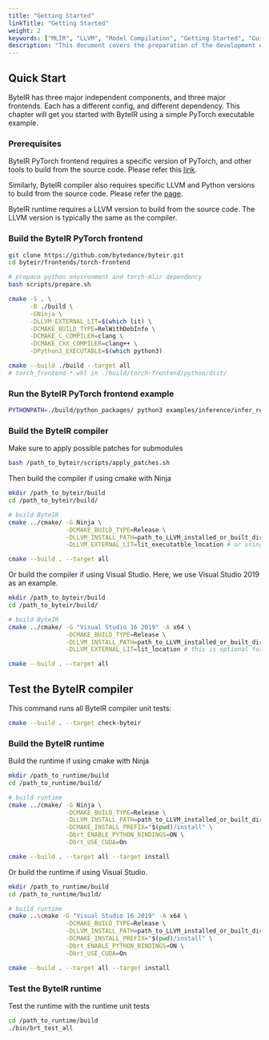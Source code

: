 ```yaml
---
title: "Getting Started"
linkTitle: "Getting Started"
weight: 2
keywords: ["MLIR", "LLVM", "Model Compilation", "Getting Started", "Guidelines"]
description: "This document covers the preparation of the development environment, quick start and basic tutorials of ByteIR."
---
```

## Quick Start

ByteIR has three major independent components, and three major frontends. 
Each has a different config, and different dependency. 
This chapter will get you started with ByteIR using a simple PyTorch executable example.

### Prerequisites
ByteIR PyTorch frontend requires a specific version of PyTorch, and other tools to build from the source code. 
Please refer this [link](https://github.com/bytedance/byteir/blob/main/frontends/torch-frontend/requirements.txt).

Similarly, ByteIR compiler also requires specific LLVM and Python versions to build from the source code.
Please refer the [page](https://github.com/bytedance/byteir/tree/main/compiler). 

ByteIR runtime requires a LLVM version to build from the source code. The LLVM version is typically the same as the compiler. 

### Build the ByteIR PyTorch frontend

```bash
git clone https://github.com/bytedance/byteir.git
cd byteir/frontends/torch-frontend

# prepare python environment and torch-mlir dependency
bash scripts/prepare.sh

cmake -S . \
      -B ./build \
      -GNinja \
      -DLLVM_EXTERNAL_LIT=$(which lit) \
      -DCMAKE_BUILD_TYPE=RelWithDebInfo \
      -DCMAKE_C_COMPILER=clang \
      -DCMAKE_CXX_COMPILER=clang++ \
      -DPython3_EXECUTABLE=$(which python3)

cmake --build ./build --target all
# torch_frontend-*.whl in ./build/torch-frontend/python/dist/
```

### Run the ByteIR PyTorch frontend example
```bash
PYTHONPATH=./build/python_packages/ python3 examples/inference/infer_resnet.py
```

### Build the ByteIR compiler 

Make sure to apply possible patches for submodules
```bash
bash /path_to_byteir/scripts/apply_patches.sh
```

Then build the compiler if using cmake with Ninja
```bash
mkdir /path_to_byteir/build
cd /path_to_byteir/build/

# build ByteIR
cmake ../cmake/ -G Ninja \
                -DCMAKE_BUILD_TYPE=Release \
                -DLLVM_INSTALL_PATH=path_to_LLVM_installed_or_built_directory \
                -DLLVM_EXTERNAL_LIT=lit_executatble_location # or using $(which lit), this is optional for external lit 

cmake --build . --target all
```

Or build the compiler if using Visual Studio.
Here, we use Visual Studio 2019 as an example.

```bash
mkdir /path_to_byteir/build
cd /path_to_byteir/build/

# build ByteIR
cmake ../cmake/ -G "Visual Studio 16 2019" -A x64 \
                -DCMAKE_BUILD_TYPE=Release \
                -DLLVM_INSTALL_PATH=path_to_LLVM_installed_or_built_directory \
                -DLLVM_EXTERNAL_LIT=lit_location # this is optional for external lit 

cmake --build . --target all
```

## Test the ByteIR compiler  
This command runs all ByteIR compiler unit tests:
```bash
cmake --build . --target check-byteir
```

### Build the ByteIR runtime 

Build the runtime if using cmake with Ninja
```bash
mkdir /path_to_runtime/build
cd /path_to_runtime/build/

# build runtime
cmake ../cmake/ -G Ninja \
                -DCMAKE_BUILD_TYPE=Release \
                -DLLVM_INSTALL_PATH=path_to_LLVM_installed_or_built_directory \
                -DCMAKE_INSTALL_PREFIX="$(pwd)/install" \
                -Dbrt_ENABLE_PYTHON_BINDINGS=ON \
                -Dbrt_USE_CUDA=On

cmake --build . --target all --target install
```

Or build the runtime if using Visual Studio.
```bash
mkdir /path_to_runtime/build
cd /path_to_runtime/build/

# build runtime
cmake ..\cmake -G "Visual Studio 16 2019" -A x64 \
                -DCMAKE_BUILD_TYPE=Release \
                -DLLVM_INSTALL_PATH=path_to_LLVM_installed_or_built_directory \
                -DCMAKE_INSTALL_PREFIX="$(pwd)/install" \
                -Dbrt_ENABLE_PYTHON_BINDINGS=ON \
                -Dbrt_USE_CUDA=On

cmake --build . --target all --target install
```

### Test the ByteIR runtime

Test the runtime with the runtime unit tests
```bash
cd /path_to_runtime/build
./bin/brt_test_all
```
